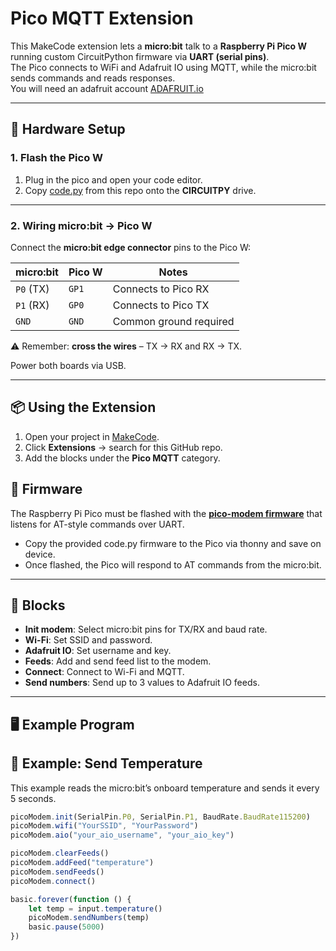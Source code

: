 # Pico MQTT Extension

This MakeCode extension lets a **micro:bit** talk to a **Raspberry Pi Pico W** running custom CircuitPython firmware via **UART (serial pins)**.  
The Pico connects to WiFi and Adafruit IO using MQTT, while the micro:bit sends commands and reads responses.       
You will need an adafruit account [ADAFRUIT.io](https://io.adafruit.com)

---

## 🔌 Hardware Setup

### 1. Flash the Pico W
1. Plug in the pico and open your code editor.
5. Copy [code.py](firmware/code.py) from this repo onto the **CIRCUITPY** drive.

---

### 2. Wiring micro:bit → Pico W
Connect the **micro:bit edge connector** pins to the Pico W:

| micro:bit | Pico W | Notes                   |
|-----------|--------|-------------------------|
| `P0` (TX) | `GP1`  | Connects to Pico RX     |
| `P1` (RX) | `GP0`  | Connects to Pico TX     |
| `GND`     | `GND`  | Common ground required  |

⚠️ Remember: **cross the wires** – TX → RX and RX → TX.  

Power both boards via USB.

---

## 📦 Using the Extension

1. Open your project in [MakeCode](https://makecode.microbit.org/).  
2. Click **Extensions** → search for this GitHub repo.  
3. Add the blocks under the **Pico MQTT** category.  

## 🔧 Firmware

The Raspberry Pi Pico must be flashed with the [**pico-modem firmware**](firmware/code.py) that listens for AT-style commands over UART.  
- Copy the provided code.py firmware to the Pico via thonny and save on device.  
- Once flashed, the Pico will respond to AT commands from the micro:bit.

---

## 🚀 Blocks

- **Init modem**: Select micro:bit pins for TX/RX and baud rate.  
- **Wi-Fi**: Set SSID and password.  
- **Adafruit IO**: Set username and key.  
- **Feeds**: Add and send feed list to the modem.  
- **Connect**: Connect to Wi-Fi and MQTT.  
- **Send numbers**: Send up to 3 values to Adafruit IO feeds.

---

## 🖥️ Example Program

## 📝 Example: Send Temperature

This example reads the micro:bit’s onboard temperature and sends it every 5 seconds.

```typescript
picoModem.init(SerialPin.P0, SerialPin.P1, BaudRate.BaudRate115200)
picoModem.wifi("YourSSID", "YourPassword")
picoModem.aio("your_aio_username", "your_aio_key")

picoModem.clearFeeds()
picoModem.addFeed("temperature")
picoModem.sendFeeds()
picoModem.connect()

basic.forever(function () {
    let temp = input.temperature()
    picoModem.sendNumbers(temp)
    basic.pause(5000)
})
```

